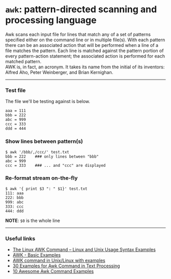 # `awk`: pattern-directed scanning and processing language
Awk scans each input file for lines that match any of a set of patterns specified either on the command line or in multiple file(s). With each pattern there can be an associated action that will be performed when a line of a file matches the pattern. Each line is matched against the pattern portion of every pattern-action statement; the associated action is performed for each matched pattern.
</br>
AWK is, in fact, an acronym. It takes its name from the initial of its inventors: Alfred Aho, Peter Weinberger, and Brian Kernighan.

----

### Test file
The file we'll be testing against is below.
```
aaa = 111
bbb = 222
abc = 999
ccc = 333
ddd = 444
```

### Show lines between pattern(s)
```
$ awk '/bbb/,/ccc/' test.txt
bbb = 222    ### only lines between "bbb"
abc = 999
ccc = 333    ### ... and "ccc" are displayed
```

### Re-format stream on-the-fly
```
$ awk '{ print $3 ": " $1}' test.txt
111: aaa
222: bbb
999: abc
333: ccc
444: ddd
```
**NOTE**: `$0` is the whole line

----

### Useful links
- [The Linux AWK Command – Linux and Unix Usage Syntax Examples](https://www.freecodecamp.org/news/the-linux-awk-command-linux-and-unix-usage-syntax-examples/)
- [AWK - Basic Examples](https://www.tutorialspoint.com/awk/awk_basic_examples.htm#)
- [AWK command in Unix/Linux with examples](https://www.geeksforgeeks.org/awk-command-unixlinux-examples/)
- [30 Examples for Awk Command in Text Processing](https://likegeeks.com/awk-command/)
- [10 Awesome Awk Command Examples](https://linuxhint.com/awk-command-examples/)

